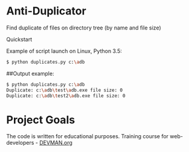 # Anti-Duplicator

Find duplicate of files on directory tree (by name and file size)

Quickstart

Example of script launch on Linux, Python 3.5:

```bash
$ python duplicates.py c:\adb
```

##Output example:

```bash
$ python duplicates.py c:\adb
Duplicate: c:\adb\test\adb.exe file size: 0
Duplicate: c:\adb\test2\adb.exe file size: 0
```

# Project Goals

The code is written for educational purposes. Training course for web-developers - [DEVMAN.org](https://devman.org)
